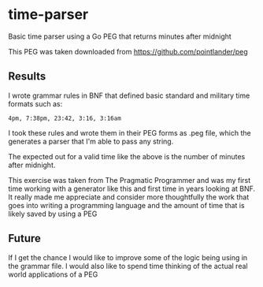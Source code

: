 # time-parser
Basic time parser using a Go PEG that returns minutes after midnight

This PEG was taken downloaded from https://github.com/pointlander/peg

## Results
I wrote grammar rules in BNF that defined basic standard and military time formats such as:

` 4pm, 7:38pm, 23:42, 3:16, 3:16am `

I took these rules and wrote them in their PEG forms as .peg file, which the generates a parser that I'm able to pass any string.

The expected out for a valid time like the above is the number of minutes after midnight. 


This exercise was taken from The Pragmatic Programmer and was my first time working with a generator like this and first time in years looking at BNF.
It really made me appreciate and consider more thoughtfully the work that goes into writing a programming language and the amount of time that is likely saved by using a PEG

## Future 

If I get the chance I would like to improve some of the logic being using in the grammar file. I would also like to spend time thinking of the actual real world applications of a PEG 
